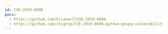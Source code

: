 ```yaml
---
id: CVE-2019-6690
pocs:
  - https://github.com/brianwrf/CVE-2019-6690
  - https://github.com/stigtsp/CVE-2019-6690-python-gnupg-vulnerability
---
```

